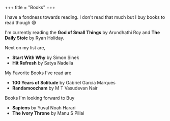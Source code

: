 +++
title = "Books"
+++

I have a fondness towards reading. I don't read that much but I buy books to read though 😅

I'm currently reading the **God of Small Things** by Arundhathi Roy and **The Daily Stoic** by Ryan Holiday.

Next on my list are,

- **Start With Why** by Simon Sinek
- **Hit Refresh** by Satya Nadella

My Favorite Books I've read are

- **100 Years of Solitude** by Gabriel Garcia Marques
- **Randamoozham** by M T Vasudevan Nair

Books I'm looking forward to Buy

- **Sapiens** by Yuval Noah Harari
- **The Ivory Throne** by Manu S Pillai
